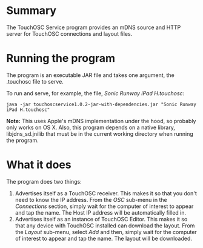 # Summary

The TouchOSC Service program provides an mDNS source and HTTP server for
TouchOSC connections and layout files.

# Running the program

The program is an executable JAR file and takes one argument, the .touchosc
file to serve. 

To run and serve, for example, the file, *Sonic Runway iPad H.touchosc*:

```
java -jar touchoscservice1.0.2-jar-with-dependencies.jar "Sonic Runway iPad H.touchosc"
```

**Note:** This uses Apple's mDNS implementation under the hood, so probably
only works on OS X. Also, this program depends on a native library,
libjdns_sd.jnilib that must be in the current working directory when running
the program.

# What it does

The program does two things:

1. Advertises itself as a TouchOSC receiver. This makes it so that you don't
   need to know the IP address. From the *OSC* sub-menu in the *Connections*
   section, simply wait for the computer of interest to appear and tap the
   name. The Host IP address will be automatically filled in.
2. Advertises itself as an instance of TouchOSC Editor. This makes it so that
   any device with TouchOSC installed can download the layout. From the
   *Layout* sub-menu, select *Add* and then, simply wait for the computer of
   interest to appear and tap the name. The layout will be downloaded.
